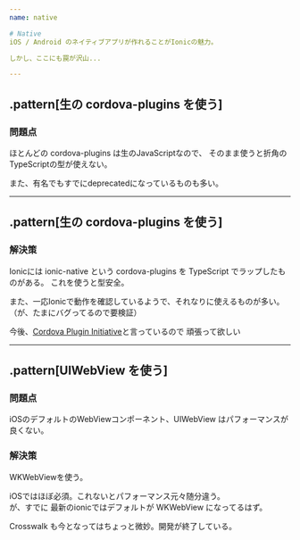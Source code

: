 ```yaml
---
name: native

# Native
iOS / Android のネイティブアプリが作れることがIonicの魅力。

しかし、ここにも罠が沢山...

---
```

## .pattern[生の cordova-plugins を使う]
### 問題点
ほとんどの cordova-plugins は生のJavaScriptなので、
そのまま使うと折角のTypeScriptの型が使えない。

また、有名でもすでにdeprecatedになっているものも多い。

---
## .pattern[生の cordova-plugins を使う]
### 解決策
Ionicには ionic-native という cordova-plugins を TypeScript でラップしたものがある。
これを使うと型安全。

また、一応Ionicで動作を確認しているようで、それなりに使えるものが多い。
（が、たまにバグってるので要検証）

今後、[Cordova Plugin Initiative](http://blog.ionic.io/ionic-2017-18-roadmap/)と言っているので
頑張って欲しい

---
## .pattern[UIWebView を使う]
### 問題点

iOSのデフォルトのWebViewコンポーネント、UIWebView はパフォーマンスが良くない。

### 解決策
WKWebViewを使う。

iOSではほぼ必須。これないとパフォーマンス元々随分違う。  
が、すでに 最新のionicではデフォルトが WKWebView になってるはず。

Crosswalk も今となってはちょっと微妙。開発が終了している。
